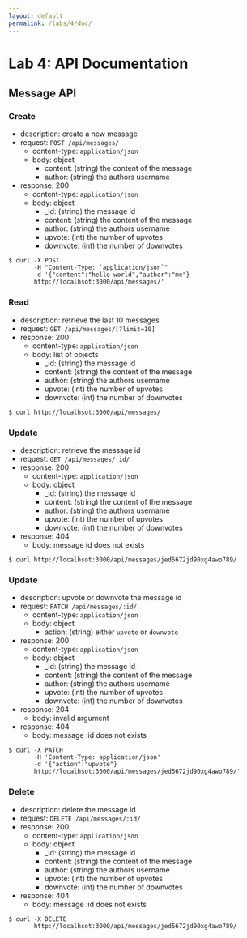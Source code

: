 ```yaml
---
layout: default
permalink: /labs/4/doc/
---
```


# Lab 4: API Documentation

## Message API

### Create

- description: create a new message
- request: `POST /api/messages/`
    - content-type: `application/json`
    - body: object
      - content: (string) the content of the message
      - author: (string) the authors username
- response: 200
    - content-type: `application/json`
    - body: object
      - _id: (string) the message id
      - content: (string) the content of the message
      - author: (string) the authors username
      - upvote: (int) the number of upvotes
      - downvote: (int) the number of downvotes

``` 
$ curl -X POST 
       -H "Content-Type: `application/json`" 
       -d '{"content":"hello world","author":"me"} 
       http://localhsot:3000/api/messages/'
```

### Read

- description: retrieve the last 10 messages 
- request: `GET /api/messages/[?limit=10]`   
- response: 200
    - content-type: `application/json`
    - body: list of objects
      - _id: (string) the message id
      - content: (string) the content of the message
      - author: (string) the authors username
      - upvote: (int) the number of upvotes
      - downvote: (int) the number of downvotes
 
``` 
$ curl http://localhsot:3000/api/messages/
``` 
  
###  Update

- description: retrieve the message id
- request: `GET /api/messages/:id/`
- response: 200
    - content-type: `application/json`
    - body: object
      - _id: (string) the message id
      - content: (string) the content of the message
      - author: (string) the authors username
      - upvote: (int) the number of upvotes
      - downvote: (int) the number of downvotes
- response: 404
    - body: message id does not exists

``` 
$ curl http://localhsot:3000/api/messages/jed5672jd90xg4awo789/
``` 
  
### Update

- description: upvote or downvote the message id
- request: `PATCH /api/messages/:id/`
    - content-type: `application/json`
    - body: object
      - action: (string) either `upvote` or `downvote`
- response: 200
    - content-type: `application/json`
    - body: object
      - _id: (string) the message id
      - content: (string) the content of the message
      - author: (string) the authors username
      - upvote: (int) the number of upvotes
      - downvote: (int) the number of downvotes
- response: 204
    - body: invalid argument
- response: 404
    - body: message :id does not exists
  
``` 
$ curl -X PATCH 
       -H 'Content-Type: application/json'
       -d '{"action":"upvote"} 
       http://localhsot:3000/api/messages/jed5672jd90xg4awo789/'
```
  
  
### Delete
  
- description: delete the message id
- request: `DELETE /api/messages/:id/`
- response: 200
    - content-type: `application/json`
    - body: object
        - _id: (string) the message id
        - content: (string) the content of the message
        - author: (string) the authors username
        - upvote: (int) the number of upvotes
        - downvote: (int) the number of downvotes
- response: 404
    - body: message :id does not exists

``` 
$ curl -X DELETE
       http://localhsot:3000/api/messages/jed5672jd90xg4awo789/
``` 
